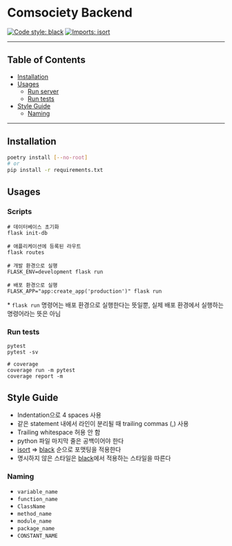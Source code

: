 # Comsociety Backend

[![Code style: black](https://img.shields.io/badge/code%20style-black-000000.svg)](https://github.com/psf/black) [![Imports: isort](https://img.shields.io/badge/%20imports-isort-%231674b1?style=flat&labelColor=ef8336)](https://pycqa.github.io/isort/)

---

## Table of Contents

- [Installation](#installation)
- [Usages](#usages)
  - [Run server](#run-server)
  - [Run tests](#run-tests)
- [Style Guide](#style-guide)
  - [Naming](#naming)

---

## Installation

```bash
poetry install [--no-root]
# or
pip install -r requirements.txt

```

## Usages

### Scripts

```shell
# 데이터베이스 초기화
flask init-db

# 애플리케이션에 등록된 라우트
flask routes

# 개발 환경으로 실행
FLASK_ENV=development flask run

# 배포 환경으로 실행
FLASK_APP="app:create_app('production')" flask run
```

\* `flask run` 명령어는 배포 환경으로 실행한다는 뜻일뿐, 실제 배포 환경에서 실행하는 명령어라는 뜻은 아님

### Run tests

```shell
pytest
pytest -sv

# coverage
coverage run -m pytest
coverage report -m
```

## Style Guide

- Indentation으로 4 spaces 사용
- 같은 statement 내에서 라인이 분리될 때 trailing commas (,) 사용
- Trailing whitespace 허용 안 함
- python 파일 마지막 줄은 공백이어야 한다
- [isort](https://github.com/PyCQA/isort) => [black](https://github.com/psf/black) 순으로 포맷팅을 적용한다
- 명시하지 않은 스타일은 [black](https://github.com/psf/black)에서 적용하는 스타일을 따른다

### Naming

- `variable_name`
- `function_name`
- `ClassName`
- `method_name`
- `module_name`
- `package_name`
- `CONSTANT_NAME`
